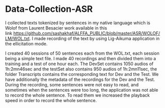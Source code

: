 # Data-Collection-ASR

I collected texts tokenized by sentences in my native language which is Wolof from Laurent Besacier work available in this link https://github.com/sashakhaf/ALFFA_PUBLIC/blob/master/ASR/WOLOF/LM/WOL.txt. I made recording of the text by using Lig-Aikuma application in the ellicitation mode.

I created 40 sessions of 50 sentences each from the WOL.txt, each session being a simple text file. I made 40 recordings and then divided them into a training and a test of one hour each. The DevSet contains 1050 audios of 1h:2mn46sec and the testSet also contains 950 audios of 1h:2mn11sec, the folder Transcripts contains the corresponding text for Dev and the Test. We have additionally the metadata of the recordings for the Dev and the Test.
During the recording, some sentences were not easy to read, and sometimes when the sentences were too long, the application was not able to record the whole sentence. To read them we increased the playback speed in order to record the whole sentence.

